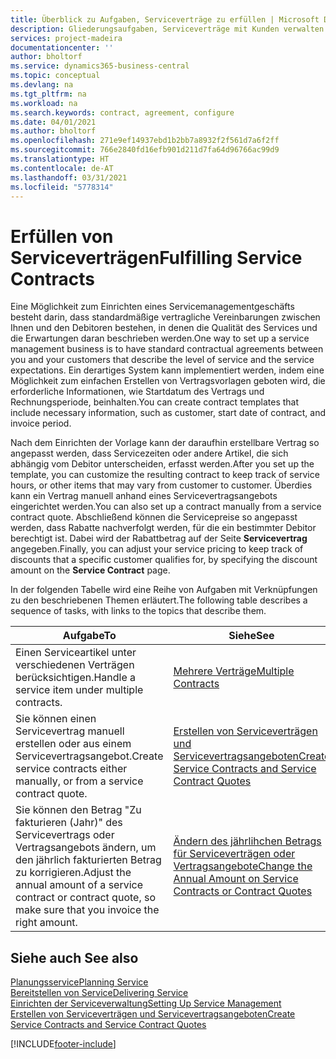 ```yaml
---
title: Überblick zu Aufgaben, Serviceverträge zu erfüllen | Microsoft Docs
description: Gliederungsaufgaben, Serviceverträge mit Kunden verwalten.
services: project-madeira
documentationcenter: ''
author: bholtorf
ms.service: dynamics365-business-central
ms.topic: conceptual
ms.devlang: na
ms.tgt_pltfrm: na
ms.workload: na
ms.search.keywords: contract, agreement, configure
ms.date: 04/01/2021
ms.author: bholtorf
ms.openlocfilehash: 271e9ef14937ebd1b2bb7a8932f2f561d7a6f2ff
ms.sourcegitcommit: 766e2840fd16efb901d211d7fa64d96766ac99d9
ms.translationtype: HT
ms.contentlocale: de-AT
ms.lasthandoff: 03/31/2021
ms.locfileid: "5778314"
---
```

# <a name="fulfilling-service-contracts"></a><span data-ttu-id="6adf4-103">Erfüllen von Serviceverträgen</span><span class="sxs-lookup"><span data-stu-id="6adf4-103">Fulfilling Service Contracts</span></span> 
<span data-ttu-id="6adf4-104">Eine Möglichkeit zum Einrichten eines Servicemanagementgeschäfts besteht darin, dass standardmäßige vertragliche Vereinbarungen zwischen Ihnen und den Debitoren bestehen, in denen die Qualität des Services und die Erwartungen daran beschrieben werden.</span><span class="sxs-lookup"><span data-stu-id="6adf4-104">One way to set up a service management business is to have standard contractual agreements between you and your customers that describe the level of service and the service expectations.</span></span> <span data-ttu-id="6adf4-105">Ein derartiges System kann implementiert werden, indem eine Möglichkeit zum einfachen Erstellen von Vertragsvorlagen geboten wird, die erforderliche Informationen, wie Startdatum des Vertrags und Rechnungsperiode, beinhalten.</span><span class="sxs-lookup"><span data-stu-id="6adf4-105">You can create contract templates that include necessary information, such as customer, start date of contract, and invoice period.</span></span>  
  
<span data-ttu-id="6adf4-106">Nach dem Einrichten der Vorlage kann der daraufhin erstellbare Vertrag so angepasst werden, dass Servicezeiten oder andere Artikel, die sich abhängig vom Debitor unterscheiden, erfasst werden.</span><span class="sxs-lookup"><span data-stu-id="6adf4-106">After you set up the template, you can customize the resulting contract to keep track of service hours, or other items that may vary from customer to customer.</span></span> <span data-ttu-id="6adf4-107">Überdies kann ein Vertrag manuell anhand eines Servicevertragsangebots eingerichtet werden.</span><span class="sxs-lookup"><span data-stu-id="6adf4-107">You can also set up a contract manually from a service contract quote.</span></span> <span data-ttu-id="6adf4-108">Abschließend können die Servicepreise so angepasst werden, dass Rabatte nachverfolgt werden, für die ein bestimmter Debitor berechtigt ist. Dabei wird der Rabattbetrag auf der Seite **Servicevertrag** angegeben.</span><span class="sxs-lookup"><span data-stu-id="6adf4-108">Finally, you can adjust your service pricing to keep track of discounts that a specific customer qualifies for, by specifying the discount amount on the **Service Contract** page.</span></span>  

<span data-ttu-id="6adf4-109">In der folgenden Tabelle wird eine Reihe von Aufgaben mit Verknüpfungen zu den beschriebenen Themen erläutert.</span><span class="sxs-lookup"><span data-stu-id="6adf4-109">The following table describes a sequence of tasks, with links to the topics that describe them.</span></span>   
  
|<span data-ttu-id="6adf4-110">**Aufgabe**</span><span class="sxs-lookup"><span data-stu-id="6adf4-110">**To**</span></span>|<span data-ttu-id="6adf4-111">**Siehe**</span><span class="sxs-lookup"><span data-stu-id="6adf4-111">**See**</span></span>|  
|------------|-------------|  
|<span data-ttu-id="6adf4-112">Einen Serviceartikel unter verschiedenen Verträgen berücksichtigen.</span><span class="sxs-lookup"><span data-stu-id="6adf4-112">Handle a service item under multiple contracts.</span></span> | [<span data-ttu-id="6adf4-113">Mehrere Verträge</span><span class="sxs-lookup"><span data-stu-id="6adf4-113">Multiple Contracts</span></span>](service-multiple-contracts.md)|  
|<span data-ttu-id="6adf4-114">Sie können einen Servicevertrag manuell erstellen oder aus einem Servicevertragsangebot.</span><span class="sxs-lookup"><span data-stu-id="6adf4-114">Create service contracts either manually, or from a service contract quote.</span></span>| [<span data-ttu-id="6adf4-115">Erstellen von Serviceverträgen und Servicevertragsangeboten</span><span class="sxs-lookup"><span data-stu-id="6adf4-115">Create Service Contracts and Service Contract Quotes</span></span>](service-how-to-create-service-contracts-and-service-contract-quotes.md)|
|<span data-ttu-id="6adf4-116">Sie können den Betrag "Zu fakturieren (Jahr)" des Servicevertrags oder Vertragsangebots ändern, um den jährlich fakturierten Betrag zu korrigieren.</span><span class="sxs-lookup"><span data-stu-id="6adf4-116">Adjust the annual amount of a service contract or contract quote, so make sure that you invoice the right amount.</span></span>|[<span data-ttu-id="6adf4-117">Ändern des jährlihchen Betrags für Serviceverträgen oder Vertragsangebote</span><span class="sxs-lookup"><span data-stu-id="6adf4-117">Change the Annual Amount on Service Contracts or Contract Quotes</span></span>](service-how-to-change-the-annual-amount-on-service-contracts-or-contract-quotes.md)|

## <a name="see-also"></a><span data-ttu-id="6adf4-118">Siehe auch </span><span class="sxs-lookup"><span data-stu-id="6adf4-118">See also</span></span>
[<span data-ttu-id="6adf4-119">Planungsservice</span><span class="sxs-lookup"><span data-stu-id="6adf4-119">Planning Service</span></span>](service-plan-service.md)  
[<span data-ttu-id="6adf4-120">Bereitstellen von Service</span><span class="sxs-lookup"><span data-stu-id="6adf4-120">Delivering Service</span></span>](service-deliver-service.md)  
[<span data-ttu-id="6adf4-121">Einrichten der Serviceverwaltung</span><span class="sxs-lookup"><span data-stu-id="6adf4-121">Setting Up Service Management</span></span>](service-setup-service.md)  
[<span data-ttu-id="6adf4-122">Erstellen von Serviceverträgen und Servicevertragsangeboten</span><span class="sxs-lookup"><span data-stu-id="6adf4-122">Create Service Contracts and Service Contract Quotes</span></span>](service-how-to-create-service-contracts-and-service-contract-quotes.md)  


[!INCLUDE[footer-include](includes/footer-banner.md)]